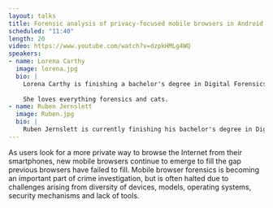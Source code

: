 ```yaml
---
layout: talks
title: Forensic analysis of privacy-focused mobile browsers in Android Devices 
scheduled: "11:40"
length: 20
video: https://www.youtube.com/watch?v=dzpkHMLg4WQ
speakers:
- name: Lorena Carthy
  image: lorena.jpg
  bio: |
    Lorena Carthy is finishing a bachelor's degree in Digital Forensics at Noroff University College (Norway), with a thesis in SOCMINT and its impact on Norwegian society. Meanwhile, she is also working as a DFI Trainee at the FTS Lab in PwC Oslo.
    
    She loves everything forensics and cats.
- name: Ruben Jernslett
  image: Ruben.jpg
  bio: |
    Ruben Jernslett is currently finishing his bachelor's degree in Digital Forensics at Noroff University College, with a thesis in IoT Forensics. He's a DFIR enthusiast that enjoys competing in CTFs.
---
```


As users look for a more private way to browse the Internet from their smartphones, new mobile browsers continue to emerge to fill the gap previous browsers have failed to fill. Mobile browser forensics is becoming an important part of crime investigation, but is often halted due to challenges arising from diversity of devices, models, operating systems, security mechanisms and lack of tools.

